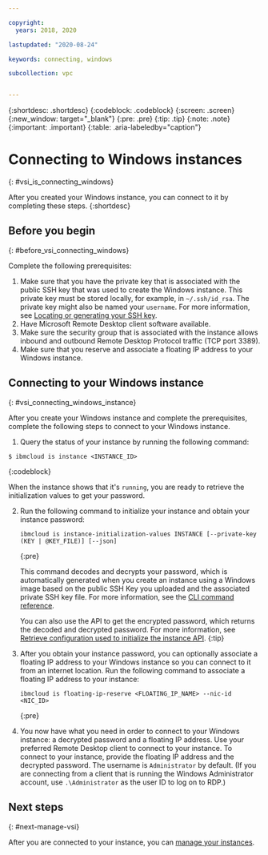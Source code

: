 ```yaml
---

copyright:
  years: 2018, 2020

lastupdated: "2020-08-24"

keywords: connecting, windows

subcollection: vpc


---
```


{:shortdesc: .shortdesc}
{:codeblock: .codeblock}
{:screen: .screen}
{:new_window: target="_blank"}
{:pre: .pre}
{:tip: .tip}
{:note: .note}
{:important: .important}
{:table: .aria-labeledby="caption"}

# Connecting to Windows instances
{: #vsi_is_connecting_windows}

After you created your Windows instance, you can connect to it by completing these steps.
{:shortdesc}

## Before you begin
{: #before_vsi_connecting_windows}

Complete the following prerequisites:

1. Make sure that you have the private key that is associated with the public SSH key that was used to create the Windows instance. This private key must be stored locally, for example, in `~/.ssh/id_rsa`. The private key might also be named your `username`. For more information, see [Locating or generating your SSH key](/docs/vpc?topic=vpc-ssh-keys#locating-ssh-keys).
4. Have Microsoft Remote Desktop client software available.
1. Make sure the security group that is associated with the instance allows inbound and outbound Remote Desktop Protocol traffic (TCP port 3389).
1. Make sure that you reserve and associate a floating IP address to your Windows instance.

## Connecting to your Windows instance
{: #vsi_connecting_windows_instance}

After you create your Windows instance and complete the prerequisites, complete the following steps to connect to your Windows instance. 
  
1. Query the status of your instance by running the following command:
  
  ```
  $ ibmcloud is instance <INSTANCE_ID>
  ```
  {:codeblock}
  
  When the instance shows that it's `running`, you are ready to retrieve the initialization values to get your password.

2. Run the following command to initialize your instance and obtain your instance password:

    ```
    ibmcloud is instance-initialization-values INSTANCE [--private-key (KEY | @KEY_FILE)] [--json]
    ```
    {:pre}

    This command decodes and decrypts your password, which is automatically generated when you create an instance using a Windows image based on the public SSH Key you uploaded and the associated private SSH key file. For more information, see the [CLI command reference](/docs/vpc?topic=vpc-infrastructure-cli-plugin-vpc-reference#instance-initialization-values).

    You can also use the API to get the encrypted password, which returns the decoded and decrypted password. For more information, see [Retrieve configuration used to initialize the instance API](https://{DomainName}/apidocs/vpc#retrieve-configuration-used-to-initialize-the-inst).
    {:tip}

3. After you obtain your instance password, you can optionally associate a floating IP address to your Windows instance so you can connect to it from an internet location. Run the following command to associate a floating IP address to your instance:

   ```
   ibmcloud is floating-ip-reserve <FLOATING_IP_NAME> --nic-id <NIC_ID>
   ```
   {:pre}

4. You now have what you need in order to connect to your Windows instance: a decrypted password and a floating IP address. Use your preferred Remote Desktop client to connect to your instance. To connect to your instance, provide the floating IP address and the decrypted password. The username is `Administrator` by default. (If you are connecting from a client that is running the Windows Administrator account, use `.\Administrator` as the user ID to log on to RDP.)

## Next steps
{: #next-manage-vsi}

After you are connected to your instance, you can [manage your instances](/docs/vpc?topic=vpc-managing-virtual-server-instances). 